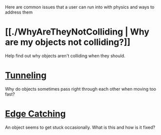 Here are common issues that a user can run into with physics and ways to address them

 #  [[./WhyAreTheyNotColliding | Why are my objects not colliding?]]
Help find out why objects aren't colliding when they should.

 #  [Tunneling](physicstroubleshooting/tunneling.md)
Why do objects sometimes pass right through each other when moving too fast?

 #  [Edge Catching](physicstroubleshooting/edgecatching.md)
An object seems to get stuck occasionally. What is this and how is it fixed? 

 